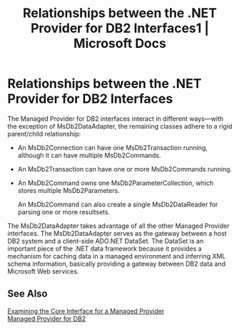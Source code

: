 ﻿---
title: "Relationships between the .NET Provider for DB2 Interfaces1 | Microsoft Docs"
ms.custom: ""
ms.date: "11/30/2017"
ms.prod: "host-integration-server"
ms.reviewer: ""
ms.suite: ""
ms.tgt_pltfrm: ""
ms.topic: "article"
ms.assetid: da5d2db2-ad44-48d8-ae4c-261a891ccdbb
caps.latest.revision: 3
---
# Relationships between the .NET Provider for DB2 Interfaces
The Managed Provider for DB2 interfaces interact in different ways—with the exception of MsDb2DataAdapter, the remaining classes adhere to a rigid parent/child relationship:  
  
-   An MsDb2Connection can have one MsDb2Transaction running, although it can have multiple MsDb2Commands.  
  
-   An MsDb2Transaction can have one or more MsDb2Commands running.  
  
-   An MsDb2Command owns one MsDb2ParameterCollection, which stores multiple MsDb2Parameters.  
  
     An MsDb2Command can also create a single MsDb2DataReader for parsing one or more resultsets.  
  
 The MsDb2DataAdapter takes advantage of all the other Managed Provider interfaces. The MsDb2DataAdapter serves as the gateway between a host DB2 system and a client-side ADO.NET DataSet. The DataSet is an important piece of the .NET data framework because it provides a mechanism for caching data in a managed environment and inferring XML schema information, basically providing a gateway between DB2 data and Microsoft Web services.  
  
## See Also  
 [Examining the Core Interface for a Managed Provider](../core/examining-the-core-interface-for-a-managed-provider2.md)   
 [Managed Provider for DB2](../core/managed-provider-for-db22.md)